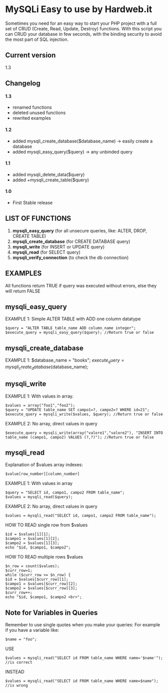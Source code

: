 # MySQLi Easy to use by Hardweb.it
Sometimes you need for an easy way to start your PHP project with a full set of CRUD (Create, Read, Update, Destroy) functions.
With this script you can CRUD your database in few seconds, with the binding security to avoid the most part of SQL injection.

## Current version
1.3

## Changelog
#### 1.3
+ renamed functions
+ deleted unused functions
+ rewrited examples
#### 1.2
+ added mysqli_create_database($database_name) -> easily create a database
+ added mysqli_easy_query($query) -> any unbinded query
#### 1.1
+ added mysqli_delete_data($query)
+ added +mysqli_create_table($query)
#### 1.0
+ First Stable release


## LIST OF FUNCTIONS

1. **mysqli_easy_query** (for all unsecure queries, like: ALTER, DROP, CREATE TABLE)
2. **mysqli_create_database** (for CREATE DATABASE query)
3. **mysqli_write** (for INSERT or UPDATE query)
4. **mysqli_read** (for SELECT query)
5. **mysqli_verify_connection** (to check the db connection)

## EXAMPLES
All functions return TRUE if query was executed without errors, else they will return FALSE

## mysqli_easy_query

EXAMPLE 1: Simple ALTER TABLE with ADD one column datatype
  
	$query = "ALTER TABLE table_name ADD column_name integer";
	$execute_query = mysqli_easy_query($query); //Return true or false

## mysqli_create_database

EXAMPLE 1:
	$database_name = "books";
	$execute_query = mysqli_create_database($database_name);

## mysqli_write

EXAMPLE 1: With values in array.
  
	$values = array("foo1","foo2"); 
	$query = "UPDATE table_name SET campo1=?, campo2=? WHERE id=21"; 
	$execute_query = mysqli_write($values, $query); //Return true or false
    
EXAMPLE 2: No array, direct values in query
	
	$execute_query = mysqli_write(array("valore1","valore2"), "INSERT INTO table_name (campo1, campo2) VALUES (?,?)"); //Return true or false

## mysqli_read
Explanation of $values array indexes:

	$value[row_number][column_number]

EXAMPLE 1: With values in array
	
	$query = "SELECT id, campo1, campo2 FROM table_name";
	$values = mysqli_read($query);
    
EXAMPLE 2: No array, direct values in query
	
	$values = mysqli_read("SELECT id, campo1, campo2 FROM table_name");
		
 HOW TO READ single row from $values
 
	$id = $values[1][1];
	$campo1 = $values[1][2];
	$campo2 = $values[1][3];
	echo "$id, $campo1, $campo2";
			
HOW TO READ multiple rows $values

	$n_row = count($values);
	$curr_row=1;
	while ($curr_row <= $n_row) {
	$id = $values[$curr_row][1];
	$campo1 = $values[$curr_row][2];
	$campo2 = $values[$curr_row][3];
	$curr_row++;
	echo "$id, $campo1, $campo2 <br>";
			
      

			
			
## Note for Variables in Queries
Remember to use single quotes when you make your queries:
For example if you have a variable like:
	
	$name = "foo";
USE

	$values = mysqli_read("SELECT id FROM table_name WHERE name='$name'"); //is correct

INSTEAD

	$values = mysqli_read("SELECT id FROM table_name WHERE name=$name"); //is wrong
